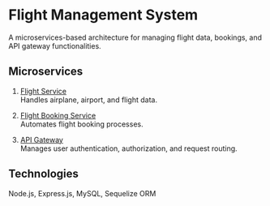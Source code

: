 # Flight Management System
A microservices-based architecture for managing flight data, bookings, and API gateway functionalities.

## Microservices
1. [Flight Service](https://github.com/Ganeshkayapati/FlightService)  
   Handles airplane, airport, and flight data.

2. [Flight Booking Service](https://github.com/Ganeshkayapati/FlightBookingService)  
   Automates flight booking processes.

3. [API Gateway](https://github.com/Ganeshkayapati/ApiGateway)  
   Manages user authentication, authorization, and request routing.

## Technologies
Node.js, Express.js, MySQL, Sequelize ORM
